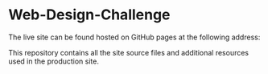 # Web-Design-Challenge

The live site can be found hosted on GitHub pages at the following address: 

This repository contains all the site source files and additional resources used in the production site. 
